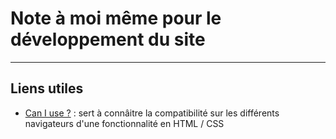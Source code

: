 # Note à moi même pour le développement du site
---
## Liens utiles

* [Can I use ?](www.caniuse.com) : sert à connâitre la compatibilité sur les différents navigateurs d'une fonctionnalité en HTML / CSS
